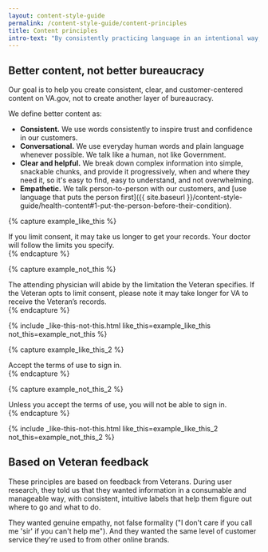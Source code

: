 ```yaml
---
layout: content-style-guide
permalink: /content-style-guide/content-principles
title: Content principles
intro-text: "By consistently practicing language in an intentional way, we can provide content that supports Veterans' needs and improve their experience on our site."
---
```


## Better content, not better bureaucracy

Our goal is to help you create consistent, clear, and customer-centered content on VA.gov, not to create another layer of bureaucracy.

We define better content as:

- **Consistent.** We use words consistently to inspire trust and confidence in our customers.
- **Conversational.** We use everyday human words and plain language whenever possible. We talk like a human, not like Government.  
- **Clear and helpful.** We break down complex information into simple, snackable chunks, and provide it progressively, when and where they need it, so it's easy to find, easy to understand, and not overwhelming.
- **Empathetic.** We talk person-to-person with our customers, and [use language that puts the person first]({{ site.baseurl }}/content-style-guide/health-content#1-put-the-person-before-their-condition).


{% capture example_like_this %}
<div markdown="1">
  If you limit consent, it may take us longer to get your records. Your doctor will follow the limits you specify.
</div>
{% endcapture %}

{% capture example_not_this %}
<div markdown="1">
  The attending physician will abide by the limitation the Veteran specifies. If the Veteran opts to limit consent, please note it may take longer for VA to receive the Veteran’s records.
</div>
{% endcapture %}

{% include _like-this-not-this.html like_this=example_like_this not_this=example_not_this %}

{% capture example_like_this_2 %}
<div markdown="1">
  Accept the terms of use to sign in.
</div>
{% endcapture %}

{% capture example_not_this_2 %}
<div markdown="1">
  Unless you accept the terms of use, you will not be able to sign in.
</div>
{% endcapture %}

{% include _like-this-not-this.html like_this=example_like_this_2 not_this=example_not_this_2 %}

## Based on Veteran feedback

These principles are based on feedback from Veterans. During user research, they told us that they wanted information in a consumable and manageable way, with consistent, intuitive labels that help them figure out where to go and what to do.

They wanted genuine empathy, not false formality ("I don't care if you call me 'sir' if you can't help me"). And they wanted the same level of customer service they're used to from other online brands.  
